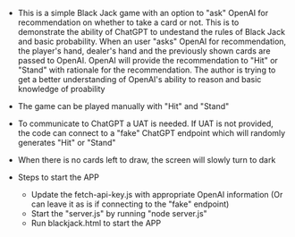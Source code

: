 * This is a simple Black Jack game with an option to "ask" OpenAI for recommendation on whether to take a card or not.  This is to demonstrate the ability of ChatGPT to undestand the rules of Black Jack and basic probability.  When an user "asks" OpenAI for recommendation, the player's hand, dealer's hand and the previously shown cards are passed to OpenAI. OpenAI will provide the recommendation to "Hit" or "Stand" with rationale for the recommendation. The author is trying to get a better understanding of OpenAI's ability to reason and basic knowledge of proability  

* The game can be played manually with "Hit" and "Stand" 

* To communicate to ChatGPT a UAT is needed.  If UAT is not provided, the code can connect to a "fake" ChatGPT endpoint which will randomly generates "Hit" or "Stand"

* When there is no cards left to draw, the screen will slowly turn to dark 

* Steps to start the APP
  * Update the fetch-api-key.js with appropriate OpenAI information (Or can leave it as is if connecting to the "fake" endpoint)
  * Start the "server.js" by running "node server.js"
  * Run blackjack.html to start the APP


